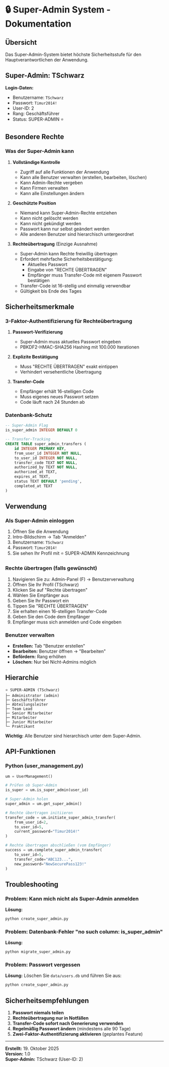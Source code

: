 # 🔒 Super-Admin System - Dokumentation

## Übersicht

Das Super-Admin-System bietet höchste Sicherheitsstufe für den Hauptverantwortlichen der Anwendung.

## Super-Admin: TSchwarz

**Login-Daten:**

- Benutzername: `TSchwarz`
- Passwort: `Timur2014!`
- User-ID: 2
- Rang: Geschäftsführer
- Status: SUPER-ADMIN ⭐

## Besondere Rechte

### Was der Super-Admin kann

1. **Vollständige Kontrolle**
   - Zugriff auf alle Funktionen der Anwendung
   - Kann alle Benutzer verwalten (erstellen, bearbeiten, löschen)
   - Kann Admin-Rechte vergeben
   - Kann Firmen verwalten
   - Kann alle Einstellungen ändern

2. **Geschützte Position**
   - Niemand kann Super-Admin-Rechte entziehen
   - Kann nicht gelöscht werden
   - Kann nicht gekündigt werden
   - Passwort kann nur selbst geändert werden
   - Alle anderen Benutzer sind hierarchisch untergeordnet

3. **Rechteübertragung** (Einzige Ausnahme)
   - Super-Admin kann Rechte freiwillig übertragen
   - Erfordert mehrfache Sicherheitsbestätigung:
     - Aktuelles Passwort
     - Eingabe von "RECHTE ÜBERTRAGEN"
     - Empfänger muss Transfer-Code mit eigenem Passwort bestätigen
   - Transfer-Code ist 16-stellig und einmalig verwendbar
   - Gültigkeit bis Ende des Tages

## Sicherheitsmerkmale

### 3-Faktor-Authentifizierung für Rechteübertragung

1. **Passwort-Verifizierung**
   - Super-Admin muss aktuelles Passwort eingeben
   - PBKDF2-HMAC-SHA256 Hashing mit 100.000 Iterationen

2. **Explizite Bestätigung**
   - Muss "RECHTE ÜBERTRAGEN" exakt eintippen
   - Verhindert versehentliche Übertragung

3. **Transfer-Code**
   - Empfänger erhält 16-stelligen Code
   - Muss eigenes neues Passwort setzen
   - Code läuft nach 24 Stunden ab

### Datenbank-Schutz

```sql
-- Super-Admin Flag
is_super_admin INTEGER DEFAULT 0

-- Transfer-Tracking
CREATE TABLE super_admin_transfers (
    id INTEGER PRIMARY KEY,
    from_user_id INTEGER NOT NULL,
    to_user_id INTEGER NOT NULL,
    transfer_code TEXT NOT NULL,
    authorized_by TEXT NOT NULL,
    authorized_at TEXT,
    expires_at TEXT,
    status TEXT DEFAULT 'pending',
    completed_at TEXT
)
```

## Verwendung

### Als Super-Admin einloggen

1. Öffnen Sie die Anwendung
2. Intro-Bildschirm → Tab "Anmelden"
3. Benutzername: `TSchwarz`
4. Passwort: `Timur2014!`
5. Sie sehen Ihr Profil mit ⭐ SUPER-ADMIN Kennzeichnung

### Rechte übertragen (falls gewünscht)

1. Navigieren Sie zu: Admin-Panel (F) → Benutzerverwaltung
2. Öffnen Sie Ihr Profil (TSchwarz)
3. Klicken Sie auf "Rechte übertragen"
4. Wählen Sie Empfänger aus
5. Geben Sie Ihr Passwort ein
6. Tippen Sie "RECHTE ÜBERTRAGEN"
7. Sie erhalten einen 16-stelligen Transfer-Code
8. Geben Sie den Code dem Empfänger
9. Empfänger muss sich anmelden und Code eingeben

### Benutzer verwalten

- **Erstellen:** Tab "Benutzer erstellen"
- **Bearbeiten:** Benutzer öffnen → "Bearbeiten"
- **Befördern:** Rang erhöhen
- **Löschen:** Nur bei Nicht-Admins möglich

## Hierarchie

```
⭐ SUPER-ADMIN (TSchwarz)
├─ Administrator (admin)
├─ Geschäftsführer
├─ Abteilungsleiter
├─ Team Lead
├─ Senior Mitarbeiter
├─ Mitarbeiter
├─ Junior Mitarbeiter
└─ Praktikant
```

**Wichtig:** Alle Benutzer sind hierarchisch unter dem Super-Admin.

## API-Funktionen

### Python (user_management.py)

```python
um = UserManagement()

# Prüfen ob Super-Admin
is_super = um.is_super_admin(user_id)

# Super-Admin holen
super_admin = um.get_super_admin()

# Rechte übertragen initiieren
transfer_code = um.initiate_super_admin_transfer(
    from_user_id=2,
    to_user_id=5,
    current_password="Timur2014!"
)

# Rechte übertragen abschließen (vom Empfänger)
success = um.complete_super_admin_transfer(
    to_user_id=5,
    transfer_code="ABC123...",
    new_password="NewSecurePass123!"
)
```

## Troubleshooting

### Problem: Kann mich nicht als Super-Admin anmelden

**Lösung:**

```bash
python create_super_admin.py
```

### Problem: Datenbank-Fehler "no such column: is_super_admin"

**Lösung:**

```bash
python migrate_super_admin.py
```

### Problem: Passwort vergessen

**Lösung:**
Löschen Sie `data/users.db` und führen Sie aus:

```bash
python create_super_admin.py
```

## Sicherheitsempfehlungen

1. **Passwort niemals teilen**
2. **Rechteübertragung nur in Notfällen**
3. **Transfer-Code sofort nach Generierung verwenden**
4. **Regelmäßig Passwort ändern** (mindestens alle 90 Tage)
5. **Zwei-Faktor-Authentifizierung aktivieren** (geplantes Feature)

---

**Erstellt:** 19. Oktober 2025  
**Version:** 1.0  
**Super-Admin:** TSchwarz (User-ID: 2)
